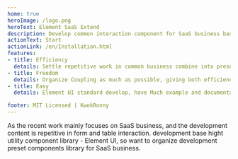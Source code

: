 ```yaml
---
home: true
heroImage: /logo.png
heroText: Element SaaS Extend
description: Develop common interaction component for SaaS business base Element UI.
actionText: Start
actionLink: /en/Installation.html
features:
- title: Efficiency
  details: Settle repetitive work in common business combine into preset components for efficient completion.
- title: Freedom
  details: Organize Coupling as much as possible, giving both efficiency and customize for vertical industry business.
- title: Easy
  details: Element UI standard develop, have Much example and documentation as possible to help you code.

footer: MIT Licensed | KwokRonny
---
```


As the recent work mainly focuses on SaaS business, and the development content is repetitive in form and table interaction.  development base hight utility component library - Element UI,  so want to organize development preset components library for SaaS business.

